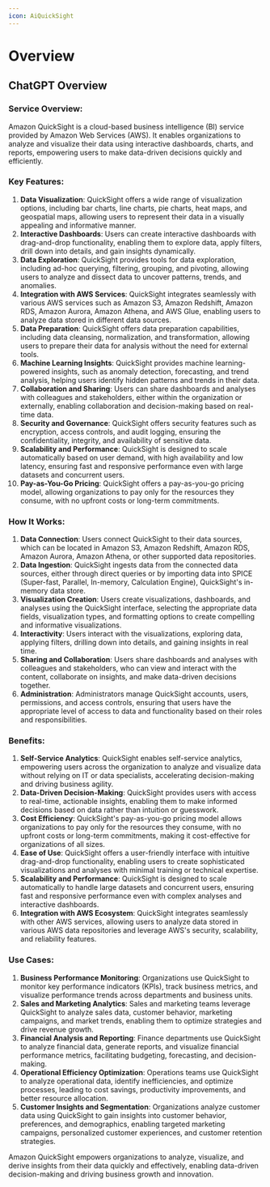 ```yaml
---
icon: AiQuickSight
---
```

# Overview


## ChatGPT Overview
### Service Overview:

Amazon QuickSight is a cloud-based business intelligence (BI) service provided by Amazon Web Services (AWS). It enables organizations to analyze and visualize their data using interactive dashboards, charts, and reports, empowering users to make data-driven decisions quickly and efficiently.

### Key Features:

1. **Data Visualization**: QuickSight offers a wide range of visualization options, including bar charts, line charts, pie charts, heat maps, and geospatial maps, allowing users to represent their data in a visually appealing and informative manner.
2. **Interactive Dashboards**: Users can create interactive dashboards with drag-and-drop functionality, enabling them to explore data, apply filters, drill down into details, and gain insights dynamically.
3. **Data Exploration**: QuickSight provides tools for data exploration, including ad-hoc querying, filtering, grouping, and pivoting, allowing users to analyze and dissect data to uncover patterns, trends, and anomalies.
4. **Integration with AWS Services**: QuickSight integrates seamlessly with various AWS services such as Amazon S3, Amazon Redshift, Amazon RDS, Amazon Aurora, Amazon Athena, and AWS Glue, enabling users to analyze data stored in different data sources.
5. **Data Preparation**: QuickSight offers data preparation capabilities, including data cleansing, normalization, and transformation, allowing users to prepare their data for analysis without the need for external tools.
6. **Machine Learning Insights**: QuickSight provides machine learning-powered insights, such as anomaly detection, forecasting, and trend analysis, helping users identify hidden patterns and trends in their data.
7. **Collaboration and Sharing**: Users can share dashboards and analyses with colleagues and stakeholders, either within the organization or externally, enabling collaboration and decision-making based on real-time data.
8. **Security and Governance**: QuickSight offers security features such as encryption, access controls, and audit logging, ensuring the confidentiality, integrity, and availability of sensitive data.
9. **Scalability and Performance**: QuickSight is designed to scale automatically based on user demand, with high availability and low latency, ensuring fast and responsive performance even with large datasets and concurrent users.
10. **Pay-as-You-Go Pricing**: QuickSight offers a pay-as-you-go pricing model, allowing organizations to pay only for the resources they consume, with no upfront costs or long-term commitments.

### How It Works:

1. **Data Connection**: Users connect QuickSight to their data sources, which can be located in Amazon S3, Amazon Redshift, Amazon RDS, Amazon Aurora, Amazon Athena, or other supported data repositories.
2. **Data Ingestion**: QuickSight ingests data from the connected data sources, either through direct queries or by importing data into SPICE (Super-fast, Parallel, In-memory, Calculation Engine), QuickSight's in-memory data store.
3. **Visualization Creation**: Users create visualizations, dashboards, and analyses using the QuickSight interface, selecting the appropriate data fields, visualization types, and formatting options to create compelling and informative visualizations.
4. **Interactivity**: Users interact with the visualizations, exploring data, applying filters, drilling down into details, and gaining insights in real time.
5. **Sharing and Collaboration**: Users share dashboards and analyses with colleagues and stakeholders, who can view and interact with the content, collaborate on insights, and make data-driven decisions together.
6. **Administration**: Administrators manage QuickSight accounts, users, permissions, and access controls, ensuring that users have the appropriate level of access to data and functionality based on their roles and responsibilities.

### Benefits:

1. **Self-Service Analytics**: QuickSight enables self-service analytics, empowering users across the organization to analyze and visualize data without relying on IT or data specialists, accelerating decision-making and driving business agility.
2. **Data-Driven Decision-Making**: QuickSight provides users with access to real-time, actionable insights, enabling them to make informed decisions based on data rather than intuition or guesswork.
3. **Cost Efficiency**: QuickSight's pay-as-you-go pricing model allows organizations to pay only for the resources they consume, with no upfront costs or long-term commitments, making it cost-effective for organizations of all sizes.
4. **Ease of Use**: QuickSight offers a user-friendly interface with intuitive drag-and-drop functionality, enabling users to create sophisticated visualizations and analyses with minimal training or technical expertise.
5. **Scalability and Performance**: QuickSight is designed to scale automatically to handle large datasets and concurrent users, ensuring fast and responsive performance even with complex analyses and interactive dashboards.
6. **Integration with AWS Ecosystem**: QuickSight integrates seamlessly with other AWS services, allowing users to analyze data stored in various AWS data repositories and leverage AWS's security, scalability, and reliability features.

### Use Cases:

1. **Business Performance Monitoring**: Organizations use QuickSight to monitor key performance indicators (KPIs), track business metrics, and visualize performance trends across departments and business units.
2. **Sales and Marketing Analytics**: Sales and marketing teams leverage QuickSight to analyze sales data, customer behavior, marketing campaigns, and market trends, enabling them to optimize strategies and drive revenue growth.
3. **Financial Analysis and Reporting**: Finance departments use QuickSight to analyze financial data, generate reports, and visualize financial performance metrics, facilitating budgeting, forecasting, and decision-making.
4. **Operational Efficiency Optimization**: Operations teams use QuickSight to analyze operational data, identify inefficiencies, and optimize processes, leading to cost savings, productivity improvements, and better resource allocation.
5. **Customer Insights and Segmentation**: Organizations analyze customer data using QuickSight to gain insights into customer behavior, preferences, and demographics, enabling targeted marketing campaigns, personalized customer experiences, and customer retention strategies.

Amazon QuickSight empowers organizations to analyze, visualize, and derive insights from their data quickly and effectively, enabling data-driven decision-making and driving business growth and innovation.